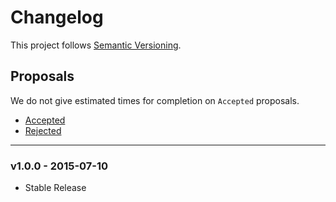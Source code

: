 # Changelog

This project follows [Semantic Versioning](CONTRIBUTING.md).

## Proposals

We do not give estimated times for completion on `Accepted` proposals.

- [Accepted](https://github.com/werxe/laravel-seo/labels/Accepted)
- [Rejected](https://github.com/werxe/laravel-seo/labels/Rejected)

---

### v1.0.0 - 2015-07-10

- Stable Release
